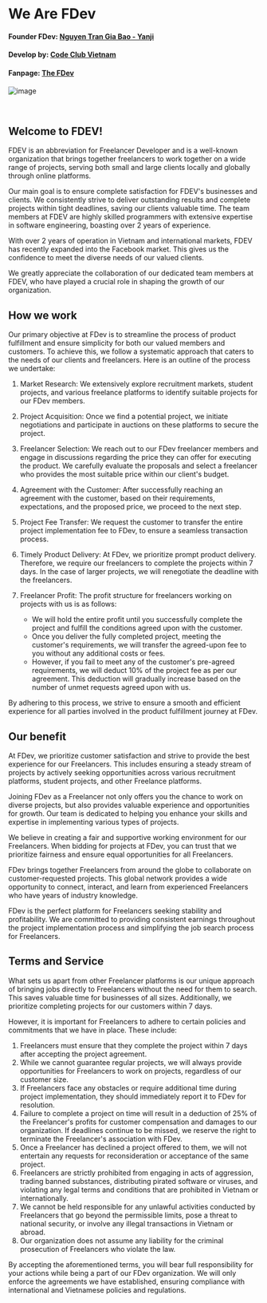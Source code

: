 # We Are FDev 

#### Founder FDev: [Nguyen Tran Gia Bao - Yanji](https://github.com/ngtrgiabao)

#### Develop by: [Code Club Vietnam](https://github.com/codeclubvn)

#### Fanpage: [The FDev](https://www.facebook.com/thefdev)

![image](https://github.com/thefdev/.github/assets/95952006/fc761e41-ae7b-4490-bf4b-88a8da4191ec)

<br/>

## Welcome to FDEV!

FDEV is an abbreviation for Freelancer Developer and is a well-known organization that brings together freelancers to work together on a wide range of projects, serving both small and large clients locally and globally through online platforms.

Our main goal is to ensure complete satisfaction for FDEV's businesses and clients. We consistently strive to deliver outstanding results and complete projects within tight deadlines, saving our clients valuable time. The team members at FDEV are highly skilled programmers with extensive expertise in software engineering, boasting over 2 years of experience.

With over 2 years of operation in Vietnam and international markets, FDEV has recently expanded into the Facebook market. This gives us the confidence to meet the diverse needs of our valued clients.

We greatly appreciate the collaboration of our dedicated team members at FDEV, who have played a crucial role in shaping the growth of our organization.

## How we work

Our primary objective at FDev is to streamline the process of product fulfillment and ensure simplicity for both our valued members and customers. To achieve this, we follow a systematic approach that caters to the needs of our clients and freelancers. Here is an outline of the process we undertake:

1. Market Research: We extensively explore recruitment markets, student projects, and various freelance platforms to identify suitable projects for our FDev members.

2. Project Acquisition: Once we find a potential project, we initiate negotiations and participate in auctions on these platforms to secure the project.

3. Freelancer Selection: We reach out to our FDev freelancer members and engage in discussions regarding the price they can offer for executing the product. We carefully evaluate the proposals and select a freelancer who provides the most suitable price within our client's budget.

4. Agreement with the Customer: After successfully reaching an agreement with the customer, based on their requirements, expectations, and the proposed price, we proceed to the next step.

5. Project Fee Transfer: We request the customer to transfer the entire project implementation fee to FDev, to ensure a seamless transaction process.

6. Timely Product Delivery: At FDev, we prioritize prompt product delivery. Therefore, we require our freelancers to complete the projects within 7 days. In the case of larger projects, we will renegotiate the deadline with the freelancers.

7. Freelancer Profit: The profit structure for freelancers working on projects with us is as follows:
   - We will hold the entire profit until you successfully complete the project and fulfill the conditions agreed upon with the customer.
   - Once you deliver the fully completed project, meeting the customer's requirements, we will transfer the agreed-upon fee to you without any additional costs or fees.
   - However, if you fail to meet any of the customer's pre-agreed requirements, we will deduct 10% of the project fee as per our agreement. This deduction will gradually increase based on the number of unmet requests agreed upon with us.

By adhering to this process, we strive to ensure a smooth and efficient experience for all parties involved in the product fulfillment journey at FDev.

## Our benefit
At FDev, we prioritize customer satisfaction and strive to provide the best experience for our Freelancers. This includes ensuring a steady stream of projects by actively seeking opportunities across various recruitment platforms, student projects, and other Freelance platforms.

Joining FDev as a Freelancer not only offers you the chance to work on diverse projects, but also provides valuable experience and opportunities for growth. Our team is dedicated to helping you enhance your skills and expertise in implementing various types of projects.

We believe in creating a fair and supportive working environment for our Freelancers. When bidding for projects at FDev, you can trust that we prioritize fairness and ensure equal opportunities for all Freelancers.

FDev brings together Freelancers from around the globe to collaborate on customer-requested projects. This global network provides a wide opportunity to connect, interact, and learn from experienced Freelancers who have years of industry knowledge.

FDev is the perfect platform for Freelancers seeking stability and profitability. We are committed to providing consistent earnings throughout the project implementation process and simplifying the job search process for Freelancers.

## Terms and Service

What sets us apart from other Freelancer platforms is our unique approach of bringing jobs directly to Freelancers without the need for them to search. This saves valuable time for businesses of all sizes. Additionally, we prioritize completing projects for our customers within 7 days.

However, it is important for Freelancers to adhere to certain policies and commitments that we have in place. These include:

1. Freelancers must ensure that they complete the project within 7 days after accepting the project agreement.
2. While we cannot guarantee regular projects, we will always provide opportunities for Freelancers to work on projects, regardless of our customer size.
3. If Freelancers face any obstacles or require additional time during project implementation, they should immediately report it to FDev for resolution.
4. Failure to complete a project on time will result in a deduction of 25% of the Freelancer's profits for customer compensation and damages to our organization. If deadlines continue to be missed, we reserve the right to terminate the Freelancer's association with FDev.
5. Once a Freelancer has declined a project offered to them, we will not entertain any requests for reconsideration or acceptance of the same project.
6. Freelancers are strictly prohibited from engaging in acts of aggression, trading banned substances, distributing pirated software or viruses, and violating any legal terms and conditions that are prohibited in Vietnam or internationally.
7. We cannot be held responsible for any unlawful activities conducted by Freelancers that go beyond the permissible limits, pose a threat to national security, or involve any illegal transactions in Vietnam or abroad.
8. Our organization does not assume any liability for the criminal prosecution of Freelancers who violate the law. 

By accepting the aforementioned terms, you will bear full responsibility for your actions while being a part of our FDev organization. We will only enforce the agreements we have established, ensuring compliance with international and Vietnamese policies and regulations.
